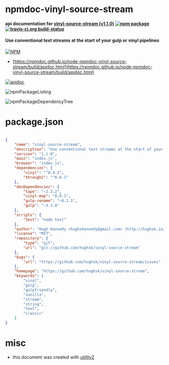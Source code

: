 # npmdoc-vinyl-source-stream

#### api documentation for  [vinyl-source-stream (v1.1.0)](https://github.com/hughsk/vinyl-source-stream)  [![npm package](https://img.shields.io/npm/v/npmdoc-vinyl-source-stream.svg?style=flat-square)](https://www.npmjs.org/package/npmdoc-vinyl-source-stream) [![travis-ci.org build-status](https://api.travis-ci.org/npmdoc/node-npmdoc-vinyl-source-stream.svg)](https://travis-ci.org/npmdoc/node-npmdoc-vinyl-source-stream)

#### Use conventional text streams at the start of your gulp or vinyl pipelines

[![NPM](https://nodei.co/npm/vinyl-source-stream.png?downloads=true&downloadRank=true&stars=true)](https://www.npmjs.com/package/vinyl-source-stream)

- [https://npmdoc.github.io/node-npmdoc-vinyl-source-stream/build/apidoc.html](https://npmdoc.github.io/node-npmdoc-vinyl-source-stream/build/apidoc.html)

[![apidoc](https://npmdoc.github.io/node-npmdoc-vinyl-source-stream/build/screenCapture.buildCi.browser.%252Ftmp%252Fbuild%252Fapidoc.html.png)](https://npmdoc.github.io/node-npmdoc-vinyl-source-stream/build/apidoc.html)

![npmPackageListing](https://npmdoc.github.io/node-npmdoc-vinyl-source-stream/build/screenCapture.npmPackageListing.svg)

![npmPackageDependencyTree](https://npmdoc.github.io/node-npmdoc-vinyl-source-stream/build/screenCapture.npmPackageDependencyTree.svg)



# package.json

```json

{
    "name": "vinyl-source-stream",
    "description": "Use conventional text streams at the start of your gulp or vinyl pipelines",
    "version": "1.1.0",
    "main": "index.js",
    "browser": "index.js",
    "dependencies": {
        "vinyl": "^0.4.3",
        "through2": "^0.6.1"
    },
    "devDependencies": {
        "tape": "~2.3.2",
        "vinyl-map": "0.0.1",
        "gulp-rename": "~0.2.1",
        "gulp": "~3.3.0"
    },
    "scripts": {
        "test": "node test"
    },
    "author": "Hugh Kennedy <hughskennedy@gmail.com> (http://hughsk.io/)",
    "license": "MIT",
    "repository": {
        "type": "git",
        "url": "git://github.com/hughsk/vinyl-source-stream"
    },
    "bugs": {
        "url": "https://github.com/hughsk/vinyl-source-stream/issues"
    },
    "homepage": "https://github.com/hughsk/vinyl-source-stream",
    "keywords": [
        "vinyl",
        "gulp",
        "gulpfriendly",
        "vanilla",
        "stream",
        "string",
        "text",
        "classic"
    ]
}
```



# misc
- this document was created with [utility2](https://github.com/kaizhu256/node-utility2)
